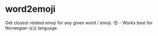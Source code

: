# word2emoji
Get closest related emoji for any given word / emoji.  😍 - Works best for Norwegian 🇳🇴 language. 
